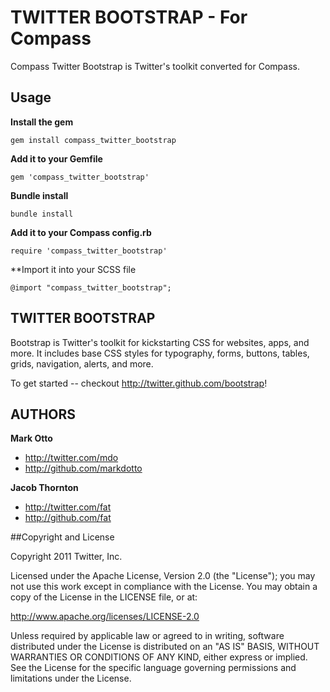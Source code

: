 # TWITTER BOOTSTRAP - For Compass

Compass Twitter Bootstrap is Twitter's toolkit converted for Compass.

## Usage

**Install the gem**

    gem install compass_twitter_bootstrap

**Add it to your Gemfile**

    gem 'compass_twitter_bootstrap'

**Bundle install**

    bundle install

**Add it to your Compass config.rb**

    require 'compass_twitter_bootstrap'

**Import it into your SCSS file

    @import "compass_twitter_bootstrap";


## TWITTER BOOTSTRAP

Bootstrap is Twitter's toolkit for kickstarting CSS for websites, apps, and more. It includes base CSS styles for typography, forms, buttons, tables, grids, navigation, alerts, and more.

To get started -- checkout http://twitter.github.com/bootstrap!

## AUTHORS

**Mark Otto**

+ http://twitter.com/mdo
+ http://github.com/markdotto

**Jacob Thornton**

+ http://twitter.com/fat
+ http://github.com/fat


##Copyright and License

Copyright 2011 Twitter, Inc.

Licensed under the Apache License, Version 2.0 (the "License");
you may not use this work except in compliance with the License.
You may obtain a copy of the License in the LICENSE file, or at:

   http://www.apache.org/licenses/LICENSE-2.0

Unless required by applicable law or agreed to in writing, software
distributed under the License is distributed on an "AS IS" BASIS,
WITHOUT WARRANTIES OR CONDITIONS OF ANY KIND, either express or implied.
See the License for the specific language governing permissions and
limitations under the License.